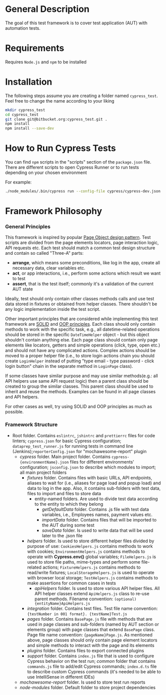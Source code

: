 # General Description

The goal of this test framework is to cover test application (AUT) with automation tests.

# Requirements

Requires `Node.js` and `npm` to be installed

# Installation

The following steps assume you are creating a folder named `cypress_test`. Feel free to change the name
according to your liking

```bash
mkdir cypress_test
cd cypress_test
git clone git@bitbucket.org:cypress_test.git .
npm install
npm install --save-dev
```

# How to Run Cypress Tests

You can find `npm` scripts in the "scripts" section of the `package.json` file. There are different scripts to open 
Cypress Runner or to run tests depending on your chosen environment

For example:

```bash
./node_modules/.bin/cypress run --config-file cypress/cypress-dev.json
```

# Framework Philosophy

### General Principles

This framework is inspired by popular [Page Object design pattern](https://www.selenium.dev/documentation/en/guidelines_and_recommendations/page_object_models/).
Test scripts are divided from the page elements locators, page interaction logic, API requests etc. Each test should
match a common test design structure and contain so called "Three-A" parts:

- **arrange**, which means some preconditions, like log in the app, create all necessary data, clear variables etc.
- **act**, or app interactions, i.e., perform some actions which result we want to test
- **assert**, that is the test itself; commonly it's a validation of the current AUT state

Ideally, test should only contain other classes methods calls and use test data stored in fixtures or obtained from
helper classes. There shouldn't be any logic implementation inside the test script.

Other important principles that are considered while implementing this test framework are [SOLID](https://www.baeldung.com/solid-principles)
and [OOP principles](https://www.indeed.com/career-advice/career-development/what-is-object-oriented-programming).
Each class should only contain methods to work with the specific task, e.g., all datetime-related operations should be
stored in the specific `DateTimeHelper` object - but this object shouldn't contain anything else. Each page class 
should contain only page elements like locators, getters and simple operations (click, type, open etc.) and 
should not have any complicated actions. Complex actions should be moved to a proper helper file (i.e., to store 
login actions chain you should create `LoginHelper` instead of putting "type email - type password - click login button" 
chain in the separate method in `LoginPage` class).

If some classes have similar purpose and may use similar methods(e.g.: all API helpers use same API request logic) then 
a parent class should be created to group the similar classes. This parent class should be used to inherit and reuse 
the methods. Examples can be found in all page classes and API helpers.

For other cases as well, try using SOLID and OOP principles as much as possible.

### Framework Structure

- Root folder. Contains `eslintrc`, `jshintrc` and `prettierrc` files for code linters; `cypress.json` for basic Cypress
  configuration; `dataprep_test_runner.js` for running tests in command line (Jenkins);`reporterConfig.json` for
  "mochawesome-report" plugin
    - _cypress_ folder. Main project folder. Contains `cypress-{environmentName}.json` files for different environments'
      configuration; `jsconfig.json` to describe which modules to import; all main project folders
        - _fixtures_ folder. Contains files with basic URLs, API endpoints, aliases to wait for (i.e., aliases for page
        load and popup load) and data to log in the app. Also, it contains sub-folders with test data, files to import
        and files to store data
            - entity-named folders. Are used to divide test data according to the entity to which they belong
                - _getDefaultData_ folder. Contains .js file with test data variables, i.e., Employees names, payment
                  values etc.
                - _importData_ folder. Contains files that will be imported to the AUT during some test
                - _saveData_ folder. Is used to write data that will be used later to the .json file
        - _helpers_ folder. Is used to store different helper files divided by purpose of use: `CookiesHelpers.js` 
        contains methods to work with cookies; `EnvironmentHelpers.js` contains methods to operate with **Cypress.env()** 
        global variables; `FileHelpers.js` is used to store file paths, mime-types and perform some file-related actions;
        `FixtureHelpers.js` contains methods to read/write fixtures; `LocalStorageHelpers.js` is used to operate with 
        browser local storage; `TestHelpers.js` contains methods to make assertions for common cases in tests
            - _apiHelpers_ folder. Is used to store various API helper files. All API helper classes extend 
            `ApiHelpers.js` class to re-use parent methods. Filename convention: `(optional){entityName}ApiHelpers.js`
        - _integration_ folder. Contains test files. Test file name convention: `{testNumber in 001 format}. {testName}Test.js`
        - _pages_ folder. Contains `BasePage.js` file with methods that are used in page classes and sub-folders (named
        by AUT section or elements group) with page classes that extend `BasePage` class. Page file name convention:
        `{pageName}Page.js`. As mentioned above, page classes should only contain page element locators and simple
        methods to interact with the page and its elements
        - _plugins_ folder. Contains files to export connected plugins
        - _support_ folder. Contains `index.js` file that is used to configure Cypress behavior on the test run; _common_
        folder that contains `commands.js` file to add/edit Cypress commands; `index.d.ts` file to describe custom
        Cypress commands (it's needed to be able to use IntelliSense in different IDEs)
    - _mochawesome-report_ folder. Is used to store test run reports
    - _node-modules_ folder. Default folder to store project dependencies